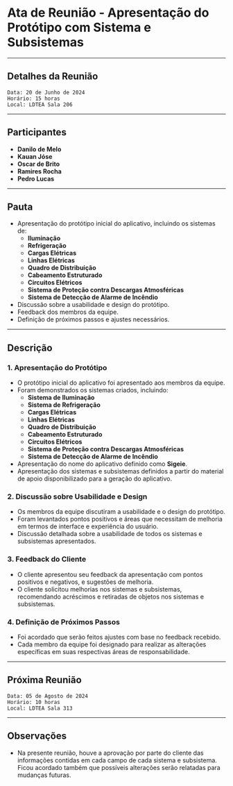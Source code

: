 # Ata de Reunião - Apresentação do Protótipo com Sistema e Subsistemas

---

## Detalhes da Reunião

    Data: 20 de Junho de 2024  
    Horário: 15 horas  
    Local: LDTEA Sala 206

---

## Participantes

- **Danilo de Melo**
- **Kauan Jóse**
- **Oscar de Brito**
- **Ramires Rocha**
- **Pedro Lucas**

---

## Pauta

- Apresentação do protótipo inicial do aplicativo, incluindo os sistemas de:
  - **Iluminação**
  - **Refrigeração**
  - **Cargas Elétricas**
  - **Linhas Elétricas**
  - **Quadro de Distribuição**
  - **Cabeamento Estruturado**
  - **Circuitos Elétricos**
  - **Sistema de Proteção contra Descargas Atmosféricas**
  - **Sistema de Detecção de Alarme de Incêndio**
- Discussão sobre a usabilidade e design do protótipo.
- Feedback dos membros da equipe.
- Definição de próximos passos e ajustes necessários.

---

## Descrição

### 1. Apresentação do Protótipo

- O protótipo inicial do aplicativo foi apresentado aos membros da equipe.
- Foram demonstrados os sistemas criados, incluindo:
  - **Sistema de Iluminação**
  - **Sistema de Refrigeração**
  - **Cargas Elétricas**
  - **Linhas Elétricas**
  - **Quadro de Distribuição**
  - **Cabeamento Estruturado**
  - **Circuitos Elétricos**
  - **Sistema de Proteção contra Descargas Atmosféricas**
  - **Sistema de Detecção de Alarme de Incêndio**
- Apresentação do nome do aplicativo definido como **Sigeie**.
- Apresentação dos sistemas e subsistemas definidos a partir do material de apoio disponibilizado para a geração do aplicativo.

### 2. Discussão sobre Usabilidade e Design

- Os membros da equipe discutiram a usabilidade e o design do protótipo.
- Foram levantados pontos positivos e áreas que necessitam de melhoria em termos de interface e experiência do usuário.
- Discussão detalhada sobre a usabilidade de todos os sistemas e subsistemas apresentados.

### 3. Feedback do Cliente

- O cliente apresentou seu feedback da apresentação com pontos positivos e negativos, e sugestões de melhoria.
- O cliente solicitou melhorias nos sistemas e subsistemas, recomendando acréscimos e retiradas de objetos nos sistemas e subsistemas.

### 4. Definição de Próximos Passos

- Foi acordado que serão feitos ajustes com base no feedback recebido.
- Cada membro da equipe foi designado para realizar as alterações específicas em suas respectivas áreas de responsabilidade.

---

## Próxima Reunião

    Data: 05 de Agosto de 2024  
    Horário: 10 horas  
    Local: LDTEA Sala 313

---

## Observações

- Na presente reunião, houve a aprovação por parte do cliente das informações contidas em cada campo de cada sistema e subsistema. Ficou acordado também que possíveis alterações serão relatadas para mudanças futuras.
